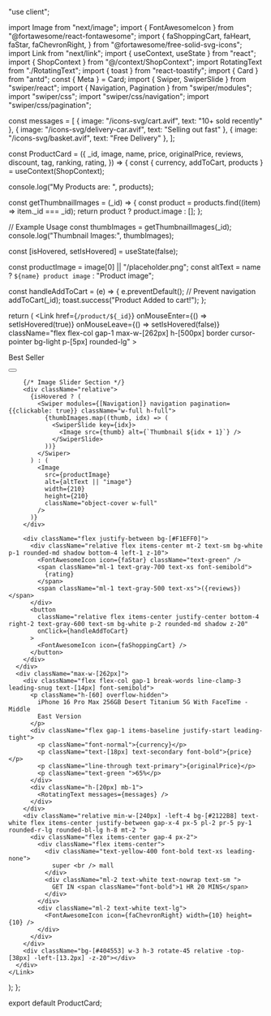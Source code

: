 "use client";

import Image from "next/image";
import { FontAwesomeIcon } from "@fortawesome/react-fontawesome";
import {
  faShoppingCart,
  faHeart,
  faStar,
  faChevronRight,
} from "@fortawesome/free-solid-svg-icons";
import Link from "next/link";
import { useContext, useState } from "react";
import { ShopContext } from "@/context/ShopContext";
import RotatingText from "./RotatingText";
import { toast } from "react-toastify";
import { Card } from "antd";
const { Meta } = Card;
import { Swiper, SwiperSlide } from "swiper/react";
import { Navigation, Pagination } from "swiper/modules";
import "swiper/css";
import "swiper/css/navigation";
import "swiper/css/pagination";

const messages = [
  { image: "/icons-svg/cart.avif", text: "10+ sold recently" },
  { image: "/icons-svg/delivery-car.avif", text: "Selling out fast" },
  { image: "/icons-svg/basket.avif", text: "Free Delivery" },
];

const ProductCard = ({
  _id,
  image,
  name,
  price,
  originalPrice,
  reviews,
  discount,
  tag,
  ranking,
  rating,
}) => {
  const { currency, addToCart, products } = useContext(ShopContext);

  console.log("My Products are: ", products);

  const getThumbnailImages = (_id) => {
    const product = products.find((item) => item._id === _id);
    return product ? product.image : [];
  };

  // Example Usage
  const thumbImages = getThumbnailImages(_id);
  console.log("Thumbnail Images:", thumbImages);

  const [isHovered, setIsHovered] = useState(false);

  const productImage = image[0] || "/placeholder.png";
  const altText = name ? `${name} product image` : "Product image";

  const handleAddToCart = (e) => {
    e.preventDefault(); // Prevent navigation
    addToCart(_id);
    toast.success("Product Added to cart!");
  };

  return (
    <Link
      href={`/product/${_id}`}
      onMouseEnter={() => setIsHovered(true)}
      onMouseLeave={() => setIsHovered(false)}
      className="flex flex-col gap-1 max-w-[262px] h-[500px] border cursor-pointer bg-light p-[5px] rounded-lg"
    >
      <div className="border rounded-lg overflow-hidden">
        <div className="flex justify-between bg-[#F1EFF0]">
          <div className="relative flex justify-center items-center  px-[10px] bg-[#404553] rounded-full top-1 left-1 z-50">
            <p className="text-[14px] font-semibold text-white">Best Seller</p>
          </div>
          <button className="relative w-[24px] h-[24px] flex items-center justify-center top-1 right-2 text-gray-600 text-sm bg-white p-4 rounded-md shadow z-50">
            <FontAwesomeIcon icon={faHeart} />
          </button>
        </div>

        {/* Image Slider Section */}
        <div className="relative">
          {isHovered ? (
            <Swiper modules={[Navigation]} navigation pagination={{clickable: true}} className="w-full h-full">
              {thumbImages.map((thumb, idx) => (
                <SwiperSlide key={idx}>
                  <Image src={thumb} alt={`Thumbnail ${idx + 1}`} />
                </SwiperSlide>
              ))}
            </Swiper>
          ) : (
            <Image
              src={productImage}
              alt={altText || "image"}
              width={210}
              height={210}
              className="object-cover w-full"
            />
          )}
        </div>

        <div className="flex justify-between bg-[#F1EFF0]">
          <div className="relative flex items-center mt-2 text-sm bg-white p-1 rounded-md shadow bottom-4 left-1 z-10">
            <FontAwesomeIcon icon={faStar} className="text-green" />
            <span className="ml-1 text-gray-700 text-xs font-semibold">
              {rating}
            </span>
            <span className="ml-1 text-gray-500 text-xs">({reviews})</span>
          </div>
          <button
            className="relative flex items-center justify-center bottom-4 right-2 text-gray-600 text-sm bg-white p-2 rounded-md shadow z-20"
            onClick={handleAddToCart}
          >
            <FontAwesomeIcon icon={faShoppingCart} />
          </button>
        </div>
      </div>
      <div className="max-w-[262px]">
        <div className="flex flex-col gap-1 break-words line-clamp-3 leading-snug text-[14px] font-semibold">
          <p className="h-[60] overflow-hidden">
            iPhone 16 Pro Max 256GB Desert Titanium 5G With FaceTime - Middle
            East Version
          </p>
          <div className="flex gap-1 items-baseline justify-start leading-tight">
            <p className="font-normal">{currency}</p>
            <p className="text-[18px] text-secondary font-bold">{price}</p>
            <p className="line-through text-primary">{originalPrice}</p>
            <p className="text-green ">65%</p>
          </div>
          <div className="h-[20px] mb-1">
            <RotatingText messages={messages} />
          </div>
        </div>
        <div className="relative min-w-[240px] -left-4 bg-[#2122B8] text-white flex items-center justify-between gap-x-4 px-5 pl-2 pr-5 py-1 rounded-r-lg rounded-bl-lg h-8 mt-2 ">
          <div className="flex items-center gap-4 px-2">
            <div className="flex items-center">
              <div className="text-yellow-400 font-bold text-xs leading-none">
                super <br /> mall
              </div>
              <div className="ml-2 text-white text-nowrap text-sm ">
                GET IN <span className="font-bold">1 HR 20 MINS</span>
              </div>
            </div>
            <div className="ml-2 text-white text-lg">
              <FontAwesomeIcon icon={faChevronRight} width={10} height={10} />
            </div>
          </div>
        </div>
        <div className="bg-[#404553] w-3 h-3 rotate-45 relative -top-[38px] -left-[13.2px] -z-20"></div>
      </div>
    </Link>
  );
};

export default ProductCard;

